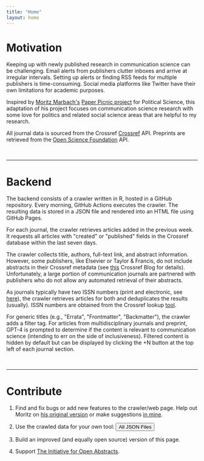 ```yaml
---
title: "Home"
layout: home
---
```


# Motivation #

Keeping up with newly published research in communication science can be challenging. Email alerts from publishers clutter inboxes and arrive at irregular intervals. Setting up alerts or finding RSS feeds for multiple publishers is time-consuming. Social media platforms like Twitter have their own limitations for academic purposes.

Inspired by [Moritz Marbach's](https://www.moritz-marbach.com/) 
[Paper Picnic project](https://paper-picnic.com) for
Political Science, this adaptation of his project focuses on communication 
science research with some love for politics and related social science areas 
that are helpful to my research. 

All journal data is sourced from the Crossref
[Crossref](https://www.crossref.org/community/) API. Preprints are retrieved
from the [Open Science Foundation](https://osf.io) API.

<br>
<hr>

# Backend #

The backend consists of a crawler written in R, hosted in a GitHub repository. 
Every morning, GitHub Actions executes the crawler. The resulting data is stored 
in a JSON file and rendered into an HTML file using GitHub Pages.

For each journal, the crawler retrieves articles added in the previous week. It
requests all articles with "created" or "published" fields in the Crossref 
database within the last seven days.

The crawler collects title, authors, full-text link, and abstract information. 
However, some publishers, like Elsevier or Taylor & Francis, do not include 
abstracts in their Crossref metadata (see [this](https://www.crossref.org/blog/i4oa-hall-of-fame-2023-edition/) Crossref Blog for details). Unfortunately,
a large portion of communication journals are partnered with publishers who 
do not allow any automated retrieval of their abstracts.

As journals typically have two ISSN numbers (print and electronic, see 
[here](https://en.wikipedia.org/wiki/ISSN)), the crawler retrieves articles for
both and deduplicates the results (usually). ISSN numbers are obtained from the
Crossref lookup [tool](https://www.crossref.org/titleList/).

For generic titles (e.g., "Errata", "Frontmatter", "Backmatter"), the crawler 
adds a filter tag. For articles from multidisciplinary journals and preprint,
GPT-4 is prompted to determine if the content is relevant to communication 
science (intending to err on the side of inclusiveness). Filtered content is 
hidden by default but can be displayed by clicking the +N button at the top left
of each journal section.

<br>

<hr>

# Contribute #

1. Find and fix bugs or add new features to the crawler/web page. Help out
Moritz on [his original version](https://github.com/sumtxt/picnic) or make 
suggestions [in mine](https://github.com/jacob-long/picnic).

2. Use the crawled data for your own tool: <button type="button" class="align-items-center btn btn-primary btn-sm rounded-pill" data-bs-toggle="modal" data-bs-target="#jsonlist">All JSON Files</button>

3. Build an improved (and equally open source) version of this page.

4. Support [The Initiative for Open Abstracts](https://i4oa.org/).

